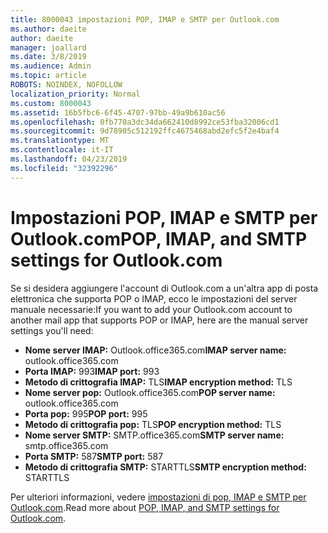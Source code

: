 ```yaml
---
title: 8000043 impostazioni POP, IMAP e SMTP per Outlook.com
ms.author: daeite
author: daeite
manager: joallard
ms.date: 3/8/2019
ms.audience: Admin
ms.topic: article
ROBOTS: NOINDEX, NOFOLLOW
localization_priority: Normal
ms.custom: 8000043
ms.assetid: 16b5fbc6-6f45-4707-97bb-49a9b610ac56
ms.openlocfilehash: 0fb770a3dc34da662410d8992ce53fba32006cd1
ms.sourcegitcommit: 9d78905c512192ffc4675468abd2efc5f2e4baf4
ms.translationtype: MT
ms.contentlocale: it-IT
ms.lasthandoff: 04/23/2019
ms.locfileid: "32392296"
---
```

# <a name="pop-imap-and-smtp-settings-for-outlookcom"></a><span data-ttu-id="c8e10-102">Impostazioni POP, IMAP e SMTP per Outlook.com</span><span class="sxs-lookup"><span data-stu-id="c8e10-102">POP, IMAP, and SMTP settings for Outlook.com</span></span>

<span data-ttu-id="c8e10-103">Se si desidera aggiungere l'account di Outlook.com a un'altra app di posta elettronica che supporta POP o IMAP, ecco le impostazioni del server manuale necessarie:</span><span class="sxs-lookup"><span data-stu-id="c8e10-103">If you want to add your Outlook.com account to another mail app that supports POP or IMAP, here are the manual server settings you'll need:</span></span>
  
- <span data-ttu-id="c8e10-104">**Nome server IMAP:** Outlook.office365.com</span><span class="sxs-lookup"><span data-stu-id="c8e10-104">**IMAP server name:** outlook.office365.com</span></span> 
- <span data-ttu-id="c8e10-105">**Porta IMAP:** 993</span><span class="sxs-lookup"><span data-stu-id="c8e10-105">**IMAP port:** 993</span></span>   
- <span data-ttu-id="c8e10-106">**Metodo di crittografia IMAP:** TLS</span><span class="sxs-lookup"><span data-stu-id="c8e10-106">**IMAP encryption method:** TLS</span></span>   
- <span data-ttu-id="c8e10-107">**Nome server pop:** Outlook.office365.com</span><span class="sxs-lookup"><span data-stu-id="c8e10-107">**POP server name:** outlook.office365.com</span></span>  
- <span data-ttu-id="c8e10-108">**Porta pop:** 995</span><span class="sxs-lookup"><span data-stu-id="c8e10-108">**POP port:** 995</span></span>  
- <span data-ttu-id="c8e10-109">**Metodo di crittografia pop:** TLS</span><span class="sxs-lookup"><span data-stu-id="c8e10-109">**POP encryption method:** TLS</span></span>  
- <span data-ttu-id="c8e10-110">**Nome server SMTP:** SMTP.office365.com</span><span class="sxs-lookup"><span data-stu-id="c8e10-110">**SMTP server name:** smtp.office365.com</span></span> 
- <span data-ttu-id="c8e10-111">**Porta SMTP:** 587</span><span class="sxs-lookup"><span data-stu-id="c8e10-111">**SMTP port:** 587</span></span> 
- <span data-ttu-id="c8e10-112">**Metodo di crittografia SMTP:** STARTTLS</span><span class="sxs-lookup"><span data-stu-id="c8e10-112">**SMTP encryption method:** STARTTLS</span></span> 

<span data-ttu-id="c8e10-113">Per ulteriori informazioni, vedere [impostazioni di pop, IMAP e SMTP per Outlook.com](https://go.microsoft.com/fwlink/p/?linkid=2001402&amp;clcid=0x409).</span><span class="sxs-lookup"><span data-stu-id="c8e10-113">Read more about [POP, IMAP, and SMTP settings for Outlook.com](https://go.microsoft.com/fwlink/p/?linkid=2001402&amp;clcid=0x409).</span></span>